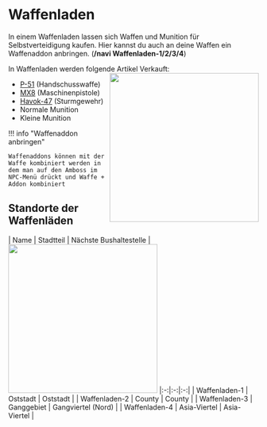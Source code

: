 # Waffenladen
In einem Waffenladen lassen sich Waffen und Munition für Selbstverteidigung kaufen. Hier kannst du auch an deine Waffen ein Waffenaddon anbringen. (**/navi Waffenladen-1/2/3/4**) 

In Waffenladen werden folgende Artikel Verkauft:  <img align="right" width="300" eight="150" src="../../../assets/image/biz/Waffenladen-Kaufmenü.png">

+ [P-51](../../pages/items/pistole.md) (Handschusswaffe)
+ [MX8](../../pages/items/maschinenpistole.md) (Maschinenpistole)
+ [Havok-47](../../pages/items/sturmgewehre.md) (Sturmgewehr)
+ Normale Munition
+ Kleine Munition

!!! info "Waffenaddon anbringen"

    Waffenaddons können mit der Waffe kombiniert werden in dem man auf den Amboss im NPC-Menü drückt und Waffe + Addon kombiniert

## Standorte der Waffenläden 

| Name | Stadtteil | Nächste Bushaltestelle | <img align="justify" width="300" eight="150" src="../../../assets/image/biz/Waffenladen-1.png">
|:-:|:-:|:-:|
| Waffenladen-1 | Oststadt | Oststadt |
| Waffenladen-2 | County | County |
| Waffenladen-3 | Ganggebiet | Gangviertel (Nord) |
| Waffenladen-4 | Asia-Viertel | Asia-Viertel |


